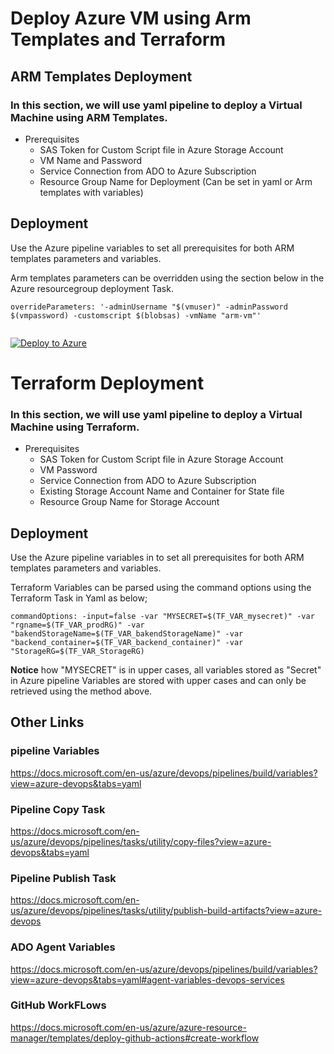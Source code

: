 # Deploy Azure VM using Arm Templates and Terraform

## ARM Templates Deployment
 ### In this section, we will use yaml pipeline to deploy a Virtual Machine using ARM Templates. 

* Prerequisites
   - SAS Token for Custom Script file in Azure Storage Account
   - VM Name and Password
   - Service Connection from ADO to Azure Subscription
   - Resource Group Name for Deployment (Can be set in yaml or Arm templates with variables)

## Deployment 
Use the Azure pipeline variables to set all prerequisites for both ARM templates parameters and variables. 

Arm templates parameters can be overridden using the section below in the Azure resourcegroup deployment Task.
```
overrideParameters: '-adminUsername "$(vmuser)" -adminPassword $(vmpassword) -customscript $(blobsas) -vmName "arm-vm"'


```


[![Deploy to Azure](https://aka.ms/deploytoazurebutton)](https://portal.azure.com/#create/Microsoft.Template/uri/https%3A%2F%2Fraw.githubusercontent.com%2Fikemerrix%2FARM-TF%2Fmaster%2FArmTemplates%2Fazurevm.json%3Ftoken%3DAFPGH6Y5464CJX5NP457GZLAMVMIE)



# Terraform Deployment

 ### In this section, we will use yaml pipeline to deploy a Virtual Machine using Terraform.

* Prerequisites
   - SAS Token for Custom Script file in Azure Storage Account
   - VM Password
   - Service Connection from ADO to Azure Subscription
   - Existing Storage Account Name and Container for State file
   - Resource Group Name for Storage Account
 
## Deployment 
Use the Azure pipeline variables in to set all prerequisites for both ARM templates parameters and variables. 

Terraform Variables can be parsed using the command options using the Terraform Task in Yaml as below; 
```
commandOptions: -input=false -var "MYSECRET=$(TF_VAR_mysecret)" -var "rgname=$(TF_VAR_prodRG)" -var "bakendStorageName=$(TF_VAR_bakendStorageName)" -var "backend_container=$(TF_VAR_backend_container)" -var "StorageRG=$(TF_VAR_StorageRG)
```

**Notice** how "MYSECRET" is in upper cases, all variables stored as "Secret" in Azure pipeline Variables are stored with upper cases and can only be retrieved using the method above. 

## Other Links
### pipeline Variables
https://docs.microsoft.com/en-us/azure/devops/pipelines/build/variables?view=azure-devops&tabs=yaml

### Pipeline Copy Task
https://docs.microsoft.com/en-us/azure/devops/pipelines/tasks/utility/copy-files?view=azure-devops&tabs=yaml

### Pipeline Publish Task 
https://docs.microsoft.com/en-us/azure/devops/pipelines/tasks/utility/publish-build-artifacts?view=azure-devops

### ADO Agent Variables
https://docs.microsoft.com/en-us/azure/devops/pipelines/build/variables?view=azure-devops&tabs=yaml#agent-variables-devops-services

### GitHub WorkFLows
https://docs.microsoft.com/en-us/azure/azure-resource-manager/templates/deploy-github-actions#create-workflow
